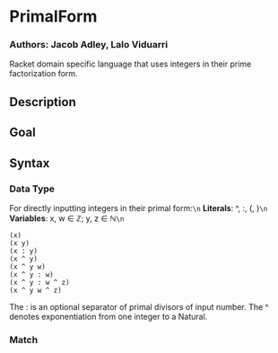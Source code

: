 # PrimalForm
### Authors: Jacob Adley, Lalo Viduarri

Racket domain specific language that uses integers in their prime factorization form.

## Description

## Goal

## Syntax

### Data Type
For directly inputting integers in their primal form:``\n``
**Literals**: ^, :, (, )``\n``
**Variables**: x, w ∈ ℤ; y, z ∈ ℕ``\n``

```racket
(x)
(x y)
(x : y)
(x ^ y)
(x ^ y w)
(x ^ y : w)
(x ^ y : w ^ z)
(x ^ y w ^ z)
```

The : is an optional separator of primal divisors of input number.
The ^ denotes exponentiation from one integer to a Natural.

### Match
